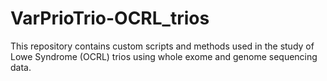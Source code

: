 # VarPrioTrio-OCRL_trios
This repository contains custom scripts and methods used in the study of Lowe Syndrome (OCRL) trios using whole exome and genome sequencing data.
